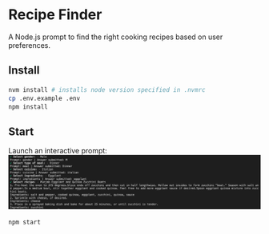 # Recipe Finder

A Node.js prompt to find the right cooking recipes based on user preferences.

## Install

```sh
nvm install # installs node version specified in .nvmrc
cp .env.example .env
npm install
```

## Start

Launch an interactive prompt:
![prompt](prompt.png)

```sh
npm start
```
